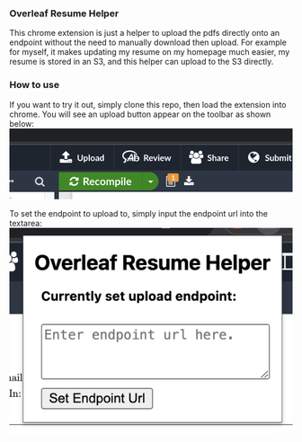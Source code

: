 ### Overleaf Resume Helper

This chrome extension is just a helper to upload the pdfs directly onto an endpoint without the need to manually download then upload. For example for myself, it makes updating my resume on my homepage much easier, my resume is stored in an S3, and this helper can upload to the S3 directly.

### How to use

If you want to try it out, simply clone this repo, then load the extension into chrome.
You will see an upload button appear on the toolbar as shown below:
![img](./resources/upload-button.png)

To set the endpoint to upload to, simply input the endpoint url into the textarea:
![img](./resources/set-endpoint.png)
